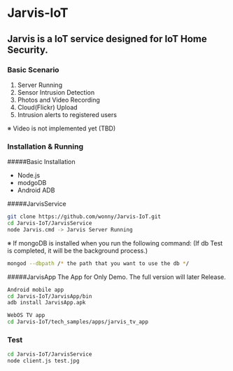 # Jarvis-IoT

## Jarvis is a IoT service designed for IoT Home Security.

### Basic Scenario
  1. Server Running
  2. Sensor Intrusion Detection
  3. Photos and Video Recording
  4. Cloud(Flickr) Upload
  5. Intrusion alerts to registered users
    
※ Video is not implemented yet (TBD) 

### Installation & Running
#####Basic Installation
  - Node.js
  - modgoDB
  - Android ADB

#####JarvisService
``` sh
git clone https://github.com/wonny/Jarvis-IoT.git
cd Jarvis-IoT/JarvisService
node Jarvis.cmd -> Jarvis Server Running
```
※ If mongoDB is installed when you run the following command:
(If db Test is completed, it will be the background process.)
``` sh
mongod --dbpath /* the path that you want to use the db */
```
#####JarvisApp
The App for Only Demo. The full version will later Release.
``` sh
Android mobile app
cd Jarvis-IoT/JarvisApp/bin
adb install JarvisApp.apk

WebOS TV app
cd Jarvis-IoT/tech_samples/apps/jarvis_tv_app
```
### Test
``` sh
cd Jarvis-IoT/JarvisService
node client.js test.jpg
```
